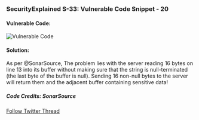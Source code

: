 ### SecurityExplained S-33: Vulnerable Code Snippet - 20

#### Vulnerable Code:

![Vulnerable Code](../media/code-20.jpg)

#### Solution:

As per @SonarSource, The problem lies with the server reading 16 bytes on line 13 into its buffer without making sure that the string is null-terminated (the last byte of the buffer is null). Sending 16 non-null bytes to the server will return them and the adjacent buffer containing sensitive data!

##### Code Credits: SonarSource

[Follow Twitter Thread](https://twitter.com/harshbothra_/status/1488907363184566275?s=20&t=DGEwqEwXwFbWH0VXkOKVsQ)
